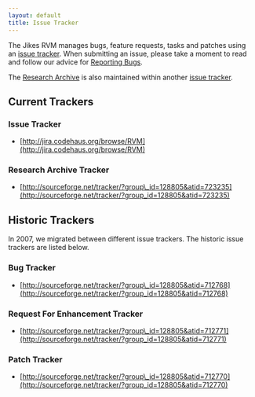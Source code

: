 ```yaml
---
layout: default 
title: Issue Tracker
---
```


The Jikes RVM manages bugs, feature requests, tasks and patches using an [issue tracker](http://jira.codehaus.org/browse/RVM). When submitting an issue, please take a moment to read and follow our advice for [Reporting Bugs](Reporting-Bugs.html).

The [Research Archive](http://docs.codehaus.org/display/RVM/Research+Archive) is also maintained within another [issue tracker](http://sourceforge.net/tracker/?group_id=128805&atid=723235).

## Current Trackers

### Issue Tracker

- [http://jira.codehaus.org/browse/RVM](http://jira.codehaus.org/browse/RVM)

### Research Archive Tracker

- [http://sourceforge.net/tracker/?group\_id=128805&atid=723235](http://sourceforge.net/tracker/?group_id=128805&atid=723235)

## Historic Trackers

In 2007, we migrated between different issue trackers. The historic issue trackers are listed below.

### Bug Tracker

- [http://sourceforge.net/tracker/?group\_id=128805&atid=712768](http://sourceforge.net/tracker/?group_id=128805&atid=712768)

### Request For Enhancement Tracker

- [http://sourceforge.net/tracker/?group\_id=128805&atid=712771](http://sourceforge.net/tracker/?group_id=128805&atid=712771)

### Patch Tracker

- [http://sourceforge.net/tracker/?group\_id=128805&atid=712770](http://sourceforge.net/tracker/?group_id=128805&atid=712770)

